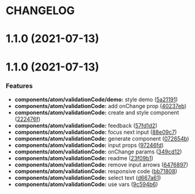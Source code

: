 # CHANGELOG

# 1.1.0 (2021-07-13)



# 1.1.0 (2021-07-13)


### Features

* **components/atom/validationCode/demo:** style demo ([5a21191](https://github.com/SUI-Components/sui-components/commit/5a21191465feeeb24801b72cc237be4bf43d51f6))
* **components/atom/validationCode:** add onChange prop ([40237eb](https://github.com/SUI-Components/sui-components/commit/40237eb08881bcf35457b6da6202abfd517a6c25))
* **components/atom/validationCode:** create and style component ([222476f](https://github.com/SUI-Components/sui-components/commit/222476f4bd056ace6ea5305f47761908ea34e748))
* **components/atom/validationCode:** feedback ([57fd1d2](https://github.com/SUI-Components/sui-components/commit/57fd1d22b746782764ed3a46bc9050aa9d31fa7e))
* **components/atom/validationCode:** focus next input ([88e09c7](https://github.com/SUI-Components/sui-components/commit/88e09c7a14fc313b689830e13443b2d5757e82f9))
* **components/atom/validationCode:** generate component ([072654b](https://github.com/SUI-Components/sui-components/commit/072654b56735386e45b1559b61d6e704b014ff52))
* **components/atom/validationCode:** input props ([97246fd](https://github.com/SUI-Components/sui-components/commit/97246fd7455b09254e2eecaadaaffb4ab0cc91f8))
* **components/atom/validationCode:** onChange params ([349cd12](https://github.com/SUI-Components/sui-components/commit/349cd129abb86d9947fefc6edde8768d6138b814))
* **components/atom/validationCode:** readme ([23f09b1](https://github.com/SUI-Components/sui-components/commit/23f09b192c4540a22a900a3b9e9eefb0e775c838))
* **components/atom/validationCode:** remove input arrows ([6476897](https://github.com/SUI-Components/sui-components/commit/64768971c38fc3720755408ed52291ce5fa7e3a8))
* **components/atom/validationCode:** responsive code ([bb71808](https://github.com/SUI-Components/sui-components/commit/bb7180894f5dec48d9d3618997ae35f2bc223c07))
* **components/atom/validationCode:** select text ([d667a61](https://github.com/SUI-Components/sui-components/commit/d667a617e4ad63ba0c72d7bb1b951b03bdc175c6))
* **components/atom/validationCode:** use vars ([9c594b6](https://github.com/SUI-Components/sui-components/commit/9c594b6a428a30580954f30d9d7d570af9971017))



